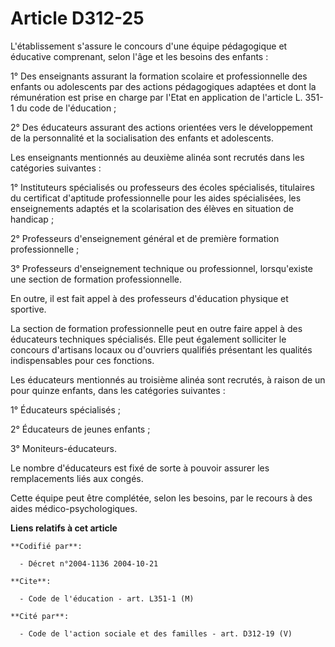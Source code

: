 # Article D312-25

L'établissement s'assure le concours d'une équipe pédagogique et éducative comprenant, selon l'âge et les besoins des
enfants :

1° Des enseignants assurant la formation scolaire et professionnelle des enfants ou adolescents par des actions pédagogiques
adaptées et dont la rémunération est prise en charge par l'Etat en application de l'article L. 351-1 du code de l'éducation ;

2° Des éducateurs assurant des actions orientées vers le développement de la personnalité et la socialisation des enfants et
adolescents.

Les enseignants mentionnés au deuxième alinéa sont recrutés dans les catégories suivantes :

1° Instituteurs spécialisés ou professeurs des écoles spécialisés, titulaires du certificat d'aptitude professionnelle pour
les aides spécialisées, les enseignements adaptés et la scolarisation des élèves en situation de handicap ;

2° Professeurs d'enseignement général et de première formation professionnelle ;

3° Professeurs d'enseignement technique ou professionnel, lorsqu'existe une section de formation professionnelle.

En outre, il est fait appel à des professeurs d'éducation physique et sportive.

La section de formation professionnelle peut en outre faire appel à des éducateurs techniques spécialisés. Elle peut
également solliciter le concours d'artisans locaux ou d'ouvriers qualifiés présentant les qualités indispensables pour ces
fonctions.

Les éducateurs mentionnés au troisième alinéa sont recrutés, à raison de un pour quinze enfants, dans les catégories
suivantes :

1° Éducateurs spécialisés ;

2° Éducateurs de jeunes enfants ;

3° Moniteurs-éducateurs.

Le nombre d'éducateurs est fixé de sorte à pouvoir assurer les remplacements liés aux congés.

Cette équipe peut être complétée, selon les besoins, par le recours à des aides médico-psychologiques.

**Liens relatifs à cet article**

	**Codifié par**:

	  - Décret n°2004-1136 2004-10-21

	**Cite**:

	  - Code de l'éducation - art. L351-1 (M)

	**Cité par**:

	  - Code de l'action sociale et des familles - art. D312-19 (V)
